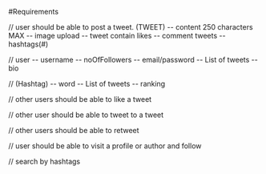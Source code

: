 #Requirements

// user should be able to post a tweet.
 (TWEET)
        -- content 250 characters MAX
        -- image upload
        -- tweet contain likes
        -- comment tweets
        -- hashtags(#)

// user 
        -- username
        -- noOfFollowers
        -- email/password
        -- List of tweets
        -- bio

// (Hashtag)
        -- word
        -- List of tweets
        -- ranking

// other users should be able to like a tweet

// other user should be able to tweet to a tweet

// other users should be able to retweet

// user should be able to visit a profile or author and follow

// search by hashtags